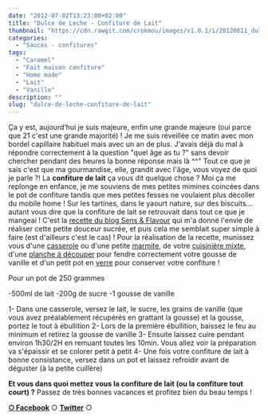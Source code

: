 ```yaml
---
date: "2012-07-02T13:23:00+02:00"
title: "Dulce de Leche - Confiture de Lait"
thumbnail: "https://cdn.rawgit.com/crokmou/images/v1.0.1/i/20120611_dulce_de_leche_confiture_de_lait_0028.jpg"
categories:
  - "Sauces - confitures"
tags:
  - "Caramel"
  - "Fait maison confiture"
  - "Home made"
  - "Lait"
  - "Vanille"
description: ""
slug: "dulce-de-leche-confiture-de-lait"
---
```


Ça y est, aujourd’hui je suis majeure, enfin une grande majeure (oui parce que 21 c'est une grande majorité) ! Je me suis réveillée ce matin avec mon bordel capillaire habituel mais avec un an de plus. J'avais déjà du mal à répondre correctement à la question "quel âge as tu ?" sans devoir chercher pendant des heures la bonne réponse mais là ^^" Tout ce que je sais c'est que ma gourmandise, elle, grandit avec l'âge, vous voyez de quoi je parle ?! La **confiture de lait** ça vous dit quelque chose ? Moi ça me replonge en enfance, je me souviens de mes petites mimines coincées dans le pot de confiture tandis que mes petites fesses ne voulaient plus décoller du mobile home ! Sur les tartines, dans le yaourt nature, sur des biscuits... autant vous dire que la confiture de lait se retrouvait dans tout ce que je mangeai ! C'est la [recette du blog Sens & Flavour](http://sensandflavour.blogspot.be/2012/06/dulce-de-leche-mi-amor.html) qui m'a donné l'envie de réaliser cette petite douceur sucrée, et puis cela me semblait super simple à faire (est d'ailleurs c'est le cas) ! Pour la réalisation de la recette, munissez vous d'une [casserole](http://www.rueducommerce.fr/m/pl/malid:115) ou d'une petite [marmite](http://www.rueducommerce.fr/m/pl/malid:15123302), de votre [cuisinière mixte](http://www.rueducommerce.fr/index/cuisiniere%20mixte), d'une [planche à découper](http://www.rueducommerce.fr/m/pl/malid:4820408) pour fendre correctement votre gousse de vanille et d'un petit pot en [verre](http://www.rueducommerce.fr/m/pl/malid:4769908) pour conserver votre confiture !

Pour un pot de 250 grammes

-500ml de lait -200g de sucre -1 gousse de vanille

1- Dans une casserole, versez le lait, le sucre, les grains de vanille (que vous avez préalablement récupérés en grattant la gousse) et la gousse, portez le tout à ébullition 2- Lors de la première ébullition, baissez le feu au minimum et retirez la gousse de vanille 3- Ensuite laissez cuire pendant environ 1h30/2H en remuant toutes les 10min. Vous allez voir la préparation va s'épaissir et se colorer petit à petit 4- Une fois votre confiture de lait à bonne consistance, versez dans un pot et laissez refroidir avant de déguster (à la petite cuillère)

**Et vous dans quoi mettez vous la confiture de lait (ou la confiture tout court) ?** Passez de très bonnes vacances et profitez bien du beau temps !

[**○<span style="font-size: xx-small; margin: 0px; outline: 0px; padding: 0px;"><span style="font-family: Arial, Helvetica, sans-serif; margin: 0px; outline: 0px; padding: 0px;"> </span></span>Facebook**](https://www.facebook.com/pages/CroKMou/148093255259077) ○ [**Twitter**](https://twitter.com/Crokmou) ○